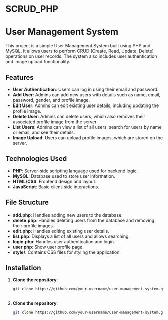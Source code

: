 # SCRUD_PHP
 
# User Management System

This project is a simple User Management System built using PHP and MySQL. It allows users to perform CRUD (Create, Read, Update, Delete) operations on user records. The system also includes user authentication and image upload functionality.

## Features

- **User Authentication**: Users can log in using their email and password.
- **Add User**: Admins can add new users with details such as name, email, password, gender, and profile image.
- **Edit User**: Admins can edit existing user details, including updating the profile image.
- **Delete User**: Admins can delete users, which also removes their associated profile image from the server.
- **List Users**: Admins can view a list of all users, search for users by name or email, and see their details.
- **Image Upload**: Users can upload profile images, which are stored on the server.

## Technologies Used

- **PHP**: Server-side scripting language used for backend logic.
- **MySQL**: Database used to store user information.
- **HTML/CSS**: Frontend design and layout.
- **JavaScript**: Basic client-side interactions.

## File Structure

- **add.php**: Handles adding new users to the database.
- **delete.php**: Handles deleting users from the database and removing their profile images.
- **edit.php**: Handles editing existing user details.
- **list.php**: Displays a list of all users and allows searching.
- **login.php**: Handles user authentication and login.
- **user.php**: Show user profile page.
- **style/**: Contains CSS files for styling the application.

## Installation

1. **Clone the repository**:
   ```bash
   git clone https://github.com/your-username/user-management-system.git
  
2. **Clone the repository**:
   ```bash
   git clone https://github.com/your-username/user-management-system.git
  

